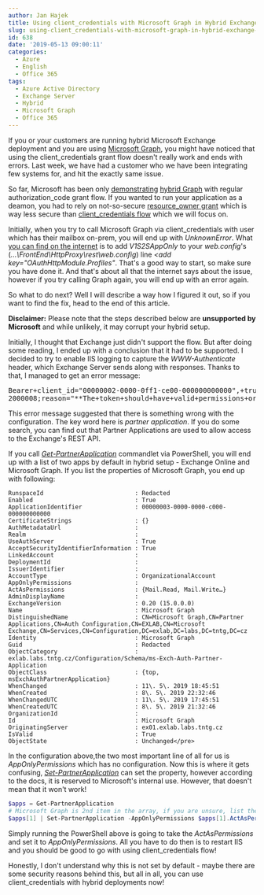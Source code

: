 ```yaml
---
author: Jan Hajek
title: Using client_credentials with Microsoft Graph in Hybrid Exchange setup
slug: using-client_credentials-with-microsoft-graph-in-hybrid-exchange-setup
id: 638
date: '2019-05-13 09:00:11'
categories:
  - Azure
  - English
  - Office 365
tags:
  - Azure Active Directory
  - Exchange Server
  - Hybrid
  - Microsoft Graph
  - Office 365
---
```


If you or your customers are running hybrid Microsoft Exchange deployment and you are using [Microsoft Graph](https://graph.microsoft.com), you might have noticed that using the client_credentials grant flow doesn't really work and ends with errors. Last week, we have had a customer who we have been integrating few systems for, and hit the exactly same issue.

So far, Microsoft has been only [demonstrating](https://blogs.msdn.microsoft.com/deva/2019/03/16/deep-dive-how-to-configure-exchange-on-premise-server-hybrid-integration-with-office-365-test-rest-api-calls/) [hybrid Graph](https://docs.microsoft.com/en-us/graph/hybrid-rest-support) with regular authorization_code grant flow. If you wanted to run your application as a deamon, you had to rely on not-so-secure [resource_owner grant](https://docs.microsoft.com/en-us/azure/active-directory/develop/v2-oauth-ropc) which is way less secure than [client_credentials flow](https://docs.microsoft.com/en-us/azure/active-directory/develop/v2-oauth2-client-creds-grant-flow) which we will focus on.

Initially, when you try to call Microsoft Graph via client_credentials with user which has their mailbox on-prem, you will end up with _UnknownError_. What [you can find on the internet](https://social.msdn.microsoft.com/Forums/en-US/f6300a96-b762-404b-b585-34a420c633e7/client-credentials-token-is-not-working-for-onprem-exchange-server?forum=WindowsAzureAD) is to add _V1S2SAppOnly_ to your _web.config_'s (_...\FrontEnd\HttpProxy\rest\web.config_) line _<add key="OAuthHttpModule.Profiles"_. That's a good way to start, so make sure you have done it. And that's about all that the internet says about the issue, however if you try calling Graph again, you will end up with an error again.

So what to do next? Well I will describe a way how I figured it out, so if you want to find the fix, head to the end of this article.

**Disclaimer:** Please note that the steps described below are **unsupported by Microsoft** and while unlikely, it may corrupt your hybrid setup.

Initially, I thought that Exchange just didn't support the flow. But after doing some reading, I ended up with a conclusion that it had to be supported. I decided to try to enable IIS logging to capture the _WWW-Authenticate_ header, which Exchange Server sends along with responses. Thanks to that, I managed to get an error message:

<pre class="wp-block-preformatted">Bearer+client_id="00000002-0000-0ff1-ce00-000000000000",+trusted_issuers="00000001-0000-0000-c000-000000000000@<REDACTED>",+token_types="app_asserted_user_v1+service_asserted_app_v1",+error="invalid_token"  
2000008;reason="**The+token+should+have+valid+permissions+or+linked+account+associated+with+partner+application+'00000003-0000-0000-c000-000000000000**'.";error_category="invalid_grant" </pre>

This error message suggested that there is something wrong with the configuration. The key word here is _partner application_. If you do some search, you can find out that Partner Applications are used to allow access to the Exchange's REST API.

If you call _[Get-PartnerApplication](https://docs.microsoft.com/en-us/powershell/module/exchange/organization/get-partnerapplication)_ commandlet via PowerShell, you will end up with a list of two apps by default in hybrid setup - Exchange Online and Microsoft Graph. If you list the properties of Microsoft Graph, you end up with following:

```
RunspaceId                          : Redacted
Enabled                             : True
ApplicationIdentifier               : 00000003-0000-0000-c000-000000000000
CertificateStrings                  : {}
AuthMetadataUrl                     :
Realm                               :
UseAuthServer                       : True
AcceptSecurityIdentifierInformation : True
LinkedAccount                       :
DeploymentId                        :
IssuerIdentifier                    :
AccountType                         : OrganizationalAccount
AppOnlyPermissions                  :
ActAsPermissions                    : {Mail.Read, Mail.Write…}
AdminDisplayName                    :
ExchangeVersion                     : 0.20 (15.0.0.0)
Name                                : Microsoft Graph
DistinguishedName                   : CN=Microsoft Graph,CN=Partner Applications,CN=Auth Configuration,CN=EXLAB,CN=Microsoft Exchange,CN=Services,CN=Configuration,DC=exlab,DC=labs,DC=tntg,DC=cz
Identity                            : Microsoft Graph
Guid                                : Redacted
ObjectCategory                      : exlab.labs.tntg.cz/Configuration/Schema/ms-Exch-Auth-Partner-Application
ObjectClass                         : {top, msExchAuthPartnerApplication}
WhenChanged                         : 11\. 5\. 2019 18:45:51
WhenCreated                         : 8\. 5\. 2019 22:32:46
WhenChangedUTC                      : 11\. 5\. 2019 17:45:51
WhenCreatedUTC                      : 8\. 5\. 2019 21:32:46
OrganizationId                      :
Id                                  : Microsoft Graph
OriginatingServer                   : ex01.exlab.labs.tntg.cz
IsValid                             : True
ObjectState                         : Unchanged</pre>
```

In the configuration above,the two most important line of all for us is _AppOnlyPermissions_ which has no configuration. Now this is where it gets confusing, _[Set-PartnerApplication](https://docs.microsoft.com/en-us/powershell/module/exchange/organization/set-partnerapplication?view=exchange-ps)_ can set the property, however according to the docs, it is reserved to Microsoft's internal use. However, that doesn't mean that it won't work!

```powershell
$apps = Get-PartnerApplication
# Microsoft Graph is 2nd item in the array, if you are unsure, list the items by calling $apps first
$apps[1] | Set-PartnerApplication -AppOnlyPermissions $apps[1].ActAsPermissions
```

Simply running the PowerShell above is going to take the _ActAsPermissions_ and set it to _AppOnlyPermissions_. All you have to do then is to restart IIS and you should be good to go with using client_credentials flow!

Honestly, I don't understand why this is not set by default - maybe there are some security reasons behind this, but all in all, you can use client_credentials with hybrid deployments now!